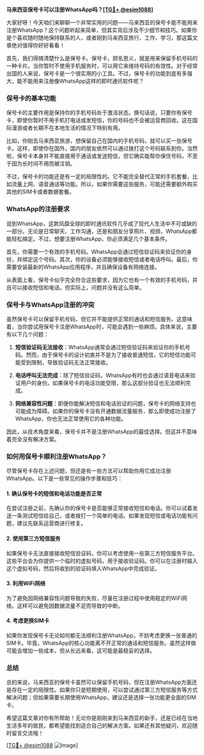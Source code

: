 **马来西亚保号卡可以注册WhatsApp吗？[[TG💪+ @esim1088](https://t.me/s/esim1088)]**

大家好呀！今天咱们来聊聊一个非常实用的问题——马来西亚的保号卡能不能用来注册WhatsApp？这个问题听起来简单，但其实背后涉及不少细节和技巧。如果你是个喜欢随时随地保持联系的人，或者刚到马来西亚旅行、工作、学习，那这篇文章绝对值得你好好看看！

首先，我们得搞清楚什么是保号卡。保号卡，顾名思义，就是用来保留手机号码的一种卡片。当你暂时不使用手机服务时，可以用它来维持号码的有效性。对于经常出国的人来说，保号卡是一个很实用的小工具。不过，保号卡的功能到底有多强大，能不能用来注册像WhatsApp这样的即时通讯软件呢？

### 保号卡的基本功能

保号卡的主要作用是保持你的手机号码处于激活状态。换句话说，只要你有保号卡，即使你暂时不用手机打电话或发短信，你的号码也不会被运营商回收。这在国际漫游或者长期不在本地生活的情况下特别有用。

比如，你刚去马来西亚旅游，想保留自己在国内的手机号码，就可以买一张保号卡。这样，即使你在国外，国内的朋友依然可以通过拨打这个号码联系到你。当然啦，保号卡本身并不能直接用于通话或发送短信，但它确实能帮你保住号码，不至于因为长时间不用而被注销。

不过，保号卡的功能还是有一定的局限性的。它不能完全替代正常的手机套餐，比如流量上网、语音通话等功能。所以，如果你需要这些服务，可能还需要额外购买其他的SIM卡或者数据套餐。

### WhatsApp的注册要求

说到WhatsApp，这款风靡全球的即时通讯软件几乎成了现代人生活中不可或缺的一部分。无论是日常聊天、工作沟通，还是和朋友分享照片、视频，WhatsApp都能轻松搞定。不过，想要注册WhatsApp，你必须满足几个基本条件。

首先，你需要一个有效的手机号码。WhatsApp会通过短信验证码来验证你的身份，并绑定这个号码。其次，你的设备必须能够接收短信或者电话呼叫。最后，你需要安装最新的WhatsApp应用程序，并且确保设备有网络连接。

从表面上看，保号卡似乎完全符合这些要求，因为它也有一个有效的手机号码，并且可以接收短信和电话。但实际上，问题并没有这么简单。

### 保号卡与WhatsApp注册的冲突

虽然保号卡可以保留手机号码，但它并不能提供正常的通话和短信服务。这意味着，当你尝试用保号卡注册WhatsApp时，可能会遇到一些麻烦。具体来说，主要有以下几个问题：

1. **短信验证码无法接收**：WhatsApp通常会通过短信验证码来验证你的手机号码。然而，由于保号卡的设计初衷并不是为了接收普通短信，它的短信功能可能受到限制，导致验证码无法正常接收。

2. **电话呼叫无法完成**：除了短信验证码，WhatsApp有时也会通过语音电话来验证用户的身份。如果保号卡的电话功能受限，那么这部分验证也无法顺利完成。

3. **网络兼容性问题**：即便你能解决短信和电话验证的问题，保号卡的网络支持也可能成为障碍。如果你的保号卡没有开通数据流量服务，那么即使成功注册了WhatsApp，你也无法正常使用它的各种功能。

因此，从技术角度来看，保号卡并不是注册WhatsApp的最佳选择。但这并不意味着完全没有解决方案。

### 如何用保号卡顺利注册WhatsApp？

尽管保号卡存在上述问题，但还是有一些方法可以帮助你用它成功注册WhatsApp。以下是一些常见的操作步骤和技巧：

#### 1. 确认保号卡的短信和电话功能是否正常

在尝试注册之前，先确认你的保号卡是否能够正常接收短信和电话。你可以试着发送一条测试短信给自己，或者拨打一个简单的电话。如果发现短信或电话功能有问题，建议先联系运营商进行修复。

#### 2. 使用第三方短信服务

如果保号卡无法直接接收短信验证码，你可以考虑使用一些第三方短信服务平台。这些平台会为你提供一个临时的虚拟号码，用于接收验证码。你可以在注册时输入这个虚拟号码，然后将收到的验证码填入WhatsApp中完成验证。

#### 3. 利用WiFi网络

为了避免因网络兼容性问题导致的失败，尽量在注册过程中使用稳定的WiFi网络。这样可以避免因数据流量不足而导致的中断。

#### 4. 考虑更换SIM卡

如果你发现保号卡无论如何都无法顺利注册WhatsApp，不妨考虑更换一张普通的SIM卡。毕竟，WhatsApp的核心功能离不开正常的通话和短信服务。虽然这样做可能会增加一些成本，但从长远来看，这可能是最稳妥的选择。

### 总结

总的来说，马来西亚的保号卡虽然可以保留手机号码，但在注册WhatsApp方面还是存在一定的局限性。如果你只是短期使用，可以尝试通过第三方短信服务等方式解决问题；但如果需要长期使用WhatsApp，建议还是选择一张功能更全面的SIM卡。

希望这篇文章对你有所帮助！无论你是刚刚来到马来西亚的新手，还是已经在当地生活多年的居民，都希望能找到适合自己的解决方案。如果还有其他疑问，欢迎随时留言交流哦！

[[TG💪+ @esim1088](https://t.me/s/esim1088) ![Image](https://i.postimg.cc/4NQfJmqS/Snipaste-2025-05-13-00-14-12.png)]